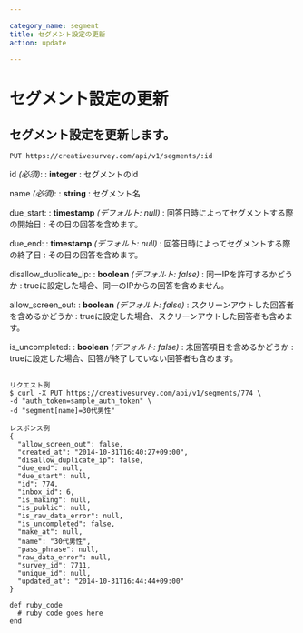```yaml
---

category_name: segment
title: セグメント設定の更新
action: update

---
```


# セグメント設定の更新

## セグメント設定を更新します。

`PUT https://creativesurvey.com/api/v1/segments/:id`

id _(必須)_:
: __integer__
: セグメントのid

name _(必須)_:
: __string__
: セグメント名

due_start:
: __timestamp__ _(デフォルト: null)_
: 回答日時によってセグメントする際の開始日
: その日の回答を含めます。

due_end:
: __timestamp__ _(デフォルト: null)_
: 回答日時によってセグメントする際の終了日
: その日の回答を含めます。

disallow_duplicate_ip:
: __boolean__ _(デフォルト: false)_
: 同一IPを許可するかどうか
: trueに設定した場合、同一のIPからの回答を含めません。

allow_screen_out:
: __boolean__ _(デフォルト: false)_
: スクリーンアウトした回答者を含めるかどうか
: trueに設定した場合、スクリーンアウトした回答者も含めます。

is_uncompleted:
: __boolean__ _(デフォルト: false)_
: 未回答項目を含めるかどうか
: trueに設定した場合、回答が終了していない回答者も含めます。

~~~

リクエスト例
$ curl -X PUT https://creativesurvey.com/api/v1/segments/774 \
-d "auth_token=sample_auth_token" \
-d "segment[name]=30代男性"

レスポンス例
{
  "allow_screen_out": false,
  "created_at": "2014-10-31T16:40:27+09:00",
  "disallow_duplicate_ip": false,
  "due_end": null,
  "due_start": null,
  "id": 774,
  "inbox_id": 6,
  "is_making": null,
  "is_public": null,
  "is_raw_data_error": null,
  "is_uncompleted": false,
  "make_at": null,
  "name": "30代男性",
  "pass_phrase": null,
  "raw_data_error": null,
  "survey_id": 7711,
  "unique_id": null,
  "updated_at": "2014-10-31T16:44:44+09:00"
}

~~~

~~~
def ruby_code
  # ruby code goes here
end
~~~

